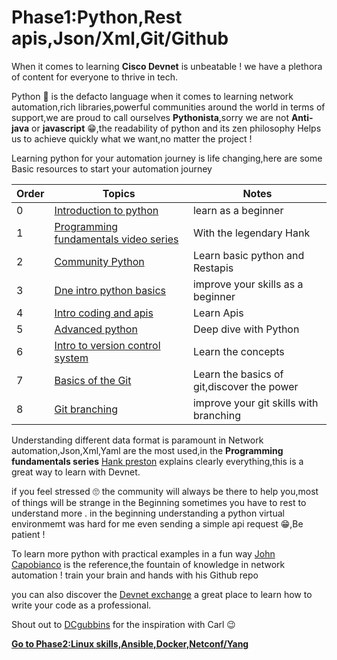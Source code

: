 # Phase1:Python,Rest apis,Json/Xml,Git/Github

When it comes to learning **Cisco Devnet** is unbeatable ! we have a plethora of content for everyone to thrive in tech.

Python 🐍 is the defacto language when it comes to learning network automation,rich libraries,powerful communities around the world in terms of support,we are proud to call ourselves **Pythonista**,sorry we are not **Anti-java** or **javascript** 😁,the readability of python and its zen philosophy Helps us to achieve quickly what we want,no matter the project ! 

Learning python for your automation journey is life changing,here are some Basic resources to start your automation journey

| Order| Topics                          | Notes |
|-------|---------------------------------|-------------------|
| 0  | [Introduction to python](https://developer.cisco.com/learning/modules/dne-intro-python/introduction-to-python-introduction-to-python/)| learn as a beginner
| 1 | [Programming fundamentals video series](https://developer.cisco.com/video/net-prog-basics/01-programming_fundamentals/python_part_1)| With the legendary Hank 
| 2 | [Community Python](https://developer.cisco.com/learning/labs/community-python-intro-lab/introduction/)|Learn basic python and Restapis
| 3 | [Dne intro python basics](https://developer.cisco.com/learning/labs/dne-intro-python-basics/introduction/) | improve your skills as a beginner
| 4 | [Intro coding and apis](https://developer.cisco.com/learning/modules/programming-fundamentals/intro-coding-and-apis/introduction/)|Learn Apis
| 5 | [Advanced python](https://developer.cisco.com/learning/labs/python-advanced/introduction/) | Deep dive with Python
| 6 | [Intro to version control system ](https://developer.cisco.com/learning/modules/intro-git/introduction-to-version-control-systems/)|Learn the concepts
| 7 | [Basics of the Git](https://developer.cisco.com/learning/labs/git-intro/) |Learn the basics of git,discover the power 
| 8 | [Git branching](https://developer.cisco.com/learning/labs/git-branching/)|improve your git skills with branching 


Understanding different data format is paramount in Network automation,Json,Xml,Yaml are the most used,in the **Programming fundamentals series** [Hank preston](https://twitter.com/hfpreston) explains clearly everything,this is a great way to learn with Devnet.


if you feel stressed 🙄 the community will always be there to help you,most of things will be strange in the Beginning sometimes you have to rest to understand more .
in the beginning understanding a python virtual environmemt was hard for me even sending a simple api request 😁,Be patient !


To learn more python with practical examples in a fun way [John Capobianco](https://github.com/automateyournetwork) is the reference,the fountain of knowledge in network automation ! train your brain and hands with his Github repo 

you can also discover the [Devnet exchange](https://developer.cisco.com/exchange/) a great place to learn how to write your code as a professional.


Shout out to [DCgubbins](https://twitter.com/DCgubbins) for the inspiration with Carl 😉 

[**Go to Phase2:Linux skills,Ansible,Docker,Netconf/Yang**](https://github.com/verlaine-muhungu/Learn-Like-Carl/tree/main/Phase2)
